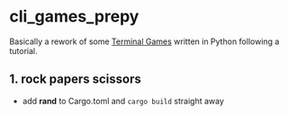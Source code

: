 # cli_games_prepy

Basically a rework of some [Terminal Games](https://github.com/pabloqpacin/SLIT/tree/main/src/1-pythonTerminalGames) written in Python following a tutorial.

## 1. rock papers scissors

- add **rand** to Cargo.toml and `cargo build` straight away